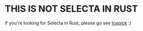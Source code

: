 # THIS IS NOT SELECTA IN RUST 

If you're looking for Selecta in Rust, please go see [Icepick](https://github.com/felipesere/icepick) :)
